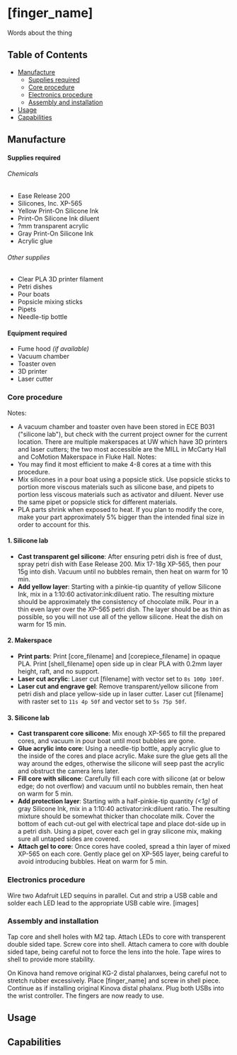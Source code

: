 # [finger_name]

Words about the thing

## Table of Contents

* [Manufacture](#manufacture)  
  * [Supplies required](#supplies)  
  * [Core procedure](#coreprocedure)  
  * [Electronics procedure](#electronicsprocedure)  
  * [Assembly and installation](#aandi)  
* [Usage](#usage)
* [Capabilities](#capabilities)

## Manufacture

#### Supplies required<a name="supplies"/>
###### Chemicals
* Ease Release 200
* Silicones, Inc. XP-565
* Yellow Print-On Silicone Ink
* Print-On Silicone Ink diluent
* ?mm transparent acrylic
* Gray Print-On Silicone Ink
* Acrylic glue
<!--* Silicone glue-->
###### Other supplies
* Clear PLA 3D printer filament
* Petri dishes
* Pour boats
* Popsicle mixing sticks
* Pipets
* Needle-tip bottle

#### Equipment required
* Fume hood *(if available)*
* Vacuum chamber
* Toaster oven
* 3D printer
* Laser cutter

### Core procedure<a name="coreprocedure"/>  
Notes:
* A vacuum chamber and toaster oven have been stored in ECE B031 ("silicone lab"), but check with the current project owner for the current location. There are multiple makerspaces at UW which have 3D printers and laser cutters; the two most accessible are the MILL in McCarty Hall and CoMotion Makerspace in Fluke Hall.
Notes:
* You may find it most efficient to make 4-8 cores at a time with this procedure.
* Mix silicones in a pour boat using a popsicle stick. Use popsicle sticks to portion more viscous materials such as silicone base, and pipets to portion less viscous materials such as activator and diluent. Never use the same pipet or popsicle stick for different materials. 
* PLA parts shrink when exposed to heat. If you plan to modify the core, make your part approximately 5% bigger than the intended final size in order to account for this.
#### 1. Silicone lab
* __Cast transparent gel silicone__: After ensuring petri dish is free of dust, spray petri dish with Ease Release 200. Mix 17-18g XP-565, then pour 15g into dish. Vacuum until no bubbles remain, then heat on warm for 10 min.
* __Add yellow layer__: Starting with a pinkie-tip quantity of yellow Silicone Ink, mix in a 1:10:60 activator:ink:diluent ratio. The resulting mixture should be approximately the consistency of chocolate milk. Pour in a thin even layer over the XP-565 petri dish. The layer should be as thin as possible, so you will not use all of the yellow silicone. Heat the dish on warm for 15 min.

#### 2. Makerspace
* **Print parts**: Print [core_filename] and [corepiece_filename] in opaque PLA. Print [shell_filename] open side up in clear PLA with 0.2mm layer height, raft, and no support.
* **Laser cut acrylic**: Laser cut [filename] with vector set to `8s 100p 100f`.
* **Laser cut and engrave gel**: Remove transparent/yellow silicone from petri dish and place yellow-side up in laser cutter. Laser cut [filename] with raster set to `11s 4p 50f` and vector set to `5s 75p 50f`.

#### 3. Silicone lab
* __Cast transparent core silicone__: Mix enough XP-565 to fill the prepared cores, and vacuum in pour boat until most bubbles are gone. 
* __Glue acrylic into core__: Using a needle-tip bottle, apply acrylic glue to the inside of the cores and place acrylic. Make sure the glue gets all the way around the edges, otherwise the silicone will seep past the acrylic and obstruct the camera lens later.
* __Fill core with silicone__: Carefully fill each core with silicone (at or below edge; do not overflow) and vacuum until no bubbles remain, then heat on warm for 5 min. 
* __Add protection layer__: Starting with a half-pinkie-tip quantity *(<1g)* of gray Silicone Ink, mix in a 1:10:40 activator:ink:diluent ratio. The resulting mixture should be somewhat thicker than chocolate milk. Cover the bottom of each cut-out gel with electrical tape and place dot-side up in a petri dish. Using a pipet, cover each gel in gray silicone mix, making sure all untaped sides are covered. 
* __Attach gel to core__: Once cores have cooled, spread a thin layer of mixed XP-565 on each core. Gently place gel on XP-565 layer, being careful to avoid introducing bubbles. Heat on warm for 5 min.

### Electronics procedure<a name="electronicsprocedure"/>
Wire two Adafruit LED sequins in parallel. Cut and strip a USB cable and solder each LED lead to the appropriate USB cable wire.
[images]

### Assembly and installation<a name="aandi"/>
Tap core and shell holes with M2 tap. Attach LEDs to core with transperent double sided tape. Screw core into shell. Attach camera to core with double sided tape, being careful not to force the lens into the hole. Tape wires to shell to provide more stability.

On Kinova hand remove original KG-2 distal phalanxes, being careful not to stretch rubber excessively. Place [finger_name] and screw in shell piece. Continue as if installing original Kinova distal phalanx. Plug both USBs into the wrist controller. The fingers are now ready to use.

## Usage

## Capabilities
